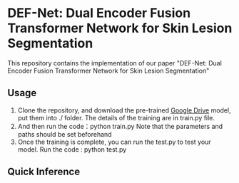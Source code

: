 # DEF-Net: Dual Encoder Fusion Transformer Network for Skin Lesion Segmentation

This repository contains the implementation of our paper "DEF-Net: Dual Encoder Fusion Transformer Network for Skin Lesion Segmentation"

## Usage

1. Clone the repository, and download the pre-trained [Google Drive](https://drive.google.com/file/d/180JsahYjJkhnHEXbPHpet5BKo9pS7Bm0/view?usp=drive_link) model, put them into ./ folder. The details of the training are in train.py file.
2. And then run the code：python train.py Note that the parameters and paths should be set beforehand
3. Once the training is complete, you can run the test.py to test your model. Run the code : python test.py

## Quick Inference

